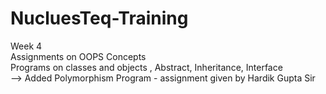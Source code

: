 # NucluesTeq-Training

Week 4
<br>
Assignments on OOPS Concepts
<br>
Programs on classes and objects , Abstract, Inheritance, Interface
<br>
--> Added Polymorphism Program - assignment given by Hardik Gupta Sir

